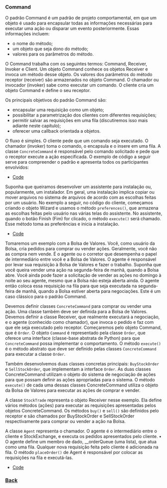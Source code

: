 ### Command
O padrão Command é um padrão de projeto comportamental, em que um objeto é usado para encapsular todas as informações necessárias para executar uma ação ou disparar um evento posteriormente. Essas informações incluem: 
- o nome do método;
- um objeto que seja dono do método;
- valores para os parâmetros do método.

O Command trabalha com os seguintes termos: Command, Receiver, Invoker e Client. Um objeto Command conhece os objetos Receiver e invoca um método desse objeto. Os valores dos parâmetros do método receptor (receiver) são armazenados no objeto Command. O chamador ou invocador (invoker) sabe como executar um comando. O cliente cria um objeto Command e define o seu receptor.  

Os principais objetivos do padrão Command são: 
- encapsular uma requisição como um objeto;
- possibilitar a parametrização dos clientes com diferentes requisições;
- permitir salvar as requisições em uma fila (discutiremos isso mais adiante neste capítulo);
- oferecer uma callback orientada a objetos. 

O fluxo é simples. O cliente pede que um comando seja executado. O chamador (invoker) toma o comando, o encapsula e o insere em uma fila. A classe `ConcreteCommand` é responsável pelo comando solicitado e pede que o receptor execute a ação especificada. O exemplo de código a seguir serve para compreender o padrão e apresenta todos os participantes envolvidos:

- [Code](code.py)

Suponha que queiramos desenvolver um assistente para instalação ou, popularmente, um instalador. Em geral, uma instalação implica copiar ou mover arquivos no sistema de arquivos de acordo com as escolhas feitas por um usuário. No exemplo a seguir, no código do cliente, começamos criando o objeto Wizard e usamos o método `preferences()`, que armazena as escolhas feitas pelo usuário nas várias telas do assistente. No assistente, quando o botão Finish (Fim) for clicado, o método `execute()` será chamado. Esse método toma as preferências e inicia a instalação.

- [Code](wizard.py)

Tomaremos um exemplo com a Bolsa de Valores. Você, como usuário da Bolsa, cria pedidos para comprar ou vender ações. Geralmente, você não as compra nem vende. É o agente ou o corretor que desempenha o papel de intermediário entre você e a Bolsa de Valores. O agente é responsável por levar sua requisição à Bolsa de Valores e fazer o trabalho. Suponha que você queira vender uma ação na segunda-feira de manhã, quando a Bolsa abre. Você ainda pode fazer a solicitação de vender as ações no domingo à noite ao seu agente, mesmo que a Bolsa não esteja aberta ainda. O agente então coloca essa requisição na fila para que seja executada na segunda-feira de manhã, quando a Bolsa estiver aberta para negociações. Este é um caso clássico para o padrão Command.

Devemos definir classes `ConcreteCommand` para comprar ou vender uma ação. Uma classe também deve ser definida para a Bolsa de Valores. Devemos definir a classe Receiver, que realmente executará a negociação, e o agente (conhecido como chamador), que invoca o pedido e faz com que ele seja executado pelo receptor. Começaremos pelo objeto Command, que é `Order`. O objeto `Command` é representado pela classe `Order`, que oferece uma interface (classe-base abstrata de Python) para que `ConcreteCommand` possa implementar o comportamento. O método `execute()` é o método abstrato que deve ser definido pelas classes `ConcreteCommand` para executar a classe `Order`.

Também desenvolvemos duas classes concretas principais: `BuyStockOrder` e `SellStockOrder`, que implementam a interface `Order`. As duas classes ConcreteCommand utilizam o objeto do sistema de negociação de ações para que possam definir as ações apropriadas para o sistema. O método `execute()` de cada uma dessas classes ConcreteCommand utiliza o objeto da Bolsa de Valores para executar as ações de comprar e vender.

A classe `StockTrade` representa o objeto Receiver nesse exemplo. Ela define vários métodos (ações) para executar as requisições apresentadas pelos objetos ConcreteCommand. Os métodos `buy()` e `sell()` são definidos pelo receptor e são chamados por BuyStockOrder e SellStockOrder respectivamente para comprar ou vender a ação na Bolsa.

A classe `Agent` representa o chamador. O agente é o intermediário entre o cliente e StockExchange, e executa os pedidos apresentados pelo cliente. • O agente define um membro de dado, __orderQueue (uma lista), que atua como uma fila. Qualquer nova requisição feita pelo cliente é adicionada na fila. O método `placeOrder()` de Agent é responsável por colocar as requisições na fila e executá-las.

- [Code](real.py)

### [Back](../../README.md#design-patterns)